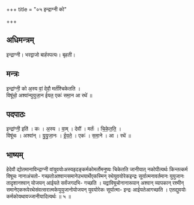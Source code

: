+++
title = "०५ इन्द्राग्नी को"

+++
## अधिमन्त्रम्
इन्द्राग्नी। भरद्वाजो बार्हस्पत्यः। बृहती।

## मन्त्रः
इन्द्रा॑ग्नी॒ को अ॒स्य वां॒ देवौ॒ मर्त॑श्चिकेतति ।  
विषू॑चो॒ अश्वा॑न्युयुजा॒न ई॑यत॒ एकः॑ समा॒न आ रथे॑ ॥

## पदपाठः
इन्द्रा॑ग्नी॒ इति॑ । कः । अ॒स्य । वा॒म् । देवौ॑ । मर्तः॑ । चि॒के॒त॒ति॒ ।  
विषू॑चः । अश्वा॑न् । यु॒यु॒जा॒नः । ई॒य॒ते॒ । एकः॑ । स॒मा॒ने । आ । रथे॑ ॥

## भाष्यम्
हेदेवौ द्योतमानाविन्द्राग्नी वांयुवयोःअस्यइदङ्कर्मकोमर्तोमनुष्यः चिकेतति जानीयात् नकोपीत्यर्थः किन्तत्कर्म विषूचः नानाअंचतो- गच्छतोअश्वान्त्समानेउभयार्थेएकस्मिन् रथेयुवयोरेकइन्द्रः सूर्यात्मनावर्तमानः युयुजानः तादृशानश्वान् योजयन् आईयते सर्वंजगदभि- गच्छति । यद्वाविषूचोनानारूपान् अश्वान् व्यापकान् रश्मीन् समानेएकरूपेरथेसंवत्सरात्मकेयुयुजानोयोजयन् युवयोरेकः सूर्यात्मा- इन्द्रः आईयतेआगच्छति । एतद्युवयोः कर्मकोयथावज्जानीयादित्यर्थः ॥ ५ ॥
